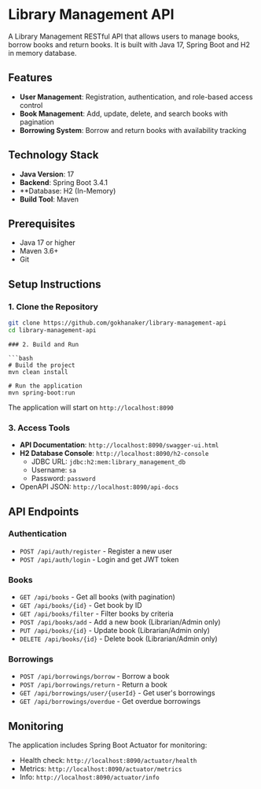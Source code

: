 # Library Management API

A Library Management RESTful API that allows users to manage books, borrow books and return books. It is built with Java 17, Spring Boot and H2 in memory database.

## Features

- **User Management**: Registration, authentication, and role-based access control
- **Book Management**: Add, update, delete, and search books with pagination
- **Borrowing System**: Borrow and return books with availability tracking

## Technology Stack

- **Java Version**: 17
- **Backend**: Spring Boot 3.4.1
- **Database: H2 (In-Memory)
- **Build Tool**: Maven

## Prerequisites

- Java 17 or higher
- Maven 3.6+
- Git

## Setup Instructions

### 1. Clone the Repository

```bash
git clone https://github.com/gokhanaker/library-management-api
cd library-management-api
```

```
### 2. Build and Run

```bash
# Build the project
mvn clean install

# Run the application
mvn spring-boot:run
```

The application will start on `http://localhost:8090`

### 3. Access Tools

- **API Documentation**: `http://localhost:8090/swagger-ui.html`
- **H2 Database Console**: `http://localhost:8090/h2-console`
  - JDBC URL: `jdbc:h2:mem:library_management_db`
  - Username: `sa`
  - Password: `password`
- OpenAPI JSON: `http://localhost:8090/api-docs`

## API Endpoints

### Authentication

- `POST /api/auth/register` - Register a new user
- `POST /api/auth/login` - Login and get JWT token

### Books

- `GET /api/books` - Get all books (with pagination)
- `GET /api/books/{id}` - Get book by ID
- `GET /api/books/filter` - Filter books by criteria
- `POST /api/books/add` - Add a new book (Librarian/Admin only)
- `PUT /api/books/{id}` - Update book (Librarian/Admin only)
- `DELETE /api/books/{id}` - Delete book (Librarian/Admin only)

### Borrowings

- `POST /api/borrowings/borrow` - Borrow a book
- `POST /api/borrowings/return` - Return a book
- `GET /api/borrowings/user/{userId}` - Get user's borrowings
- `GET /api/borrowings/overdue` - Get overdue borrowings

## Monitoring

The application includes Spring Boot Actuator for monitoring:

- Health check: `http://localhost:8090/actuator/health`
- Metrics: `http://localhost:8090/actuator/metrics`
- Info: `http://localhost:8090/actuator/info`
